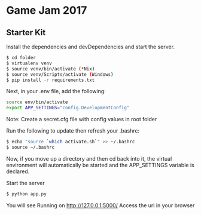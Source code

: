 # Game Jam 2017

## Starter Kit

Install the dependencies and devDependencies and start the server.

```sh
$ cd folder
$ virtualenv venv
$ source venv/bin/activate (*Nix)
$ source venv/Scripts/activate (Windows)
$ pip install -r requirements.txt
```

Next, in your .env file, add the following:

```sh
source env/bin/activate
export APP_SETTINGS="config.DevelopmentConfig"
```
Note: Create a secret.cfg file with config values in root folder

Run the following to update then refresh your .bashrc:

```sh
$ echo "source `which activate.sh`" >> ~/.bashrc
$ source ~/.bashrc
```

Now, if you move up a directory and then cd back into it, the virtual environment will automatically be started and the APP_SETTINGS variable is declared.

Start the server
```sh
$ python app.py
```
You will see Running on http://127.0.0.1:5000/
Access the url in your browser
